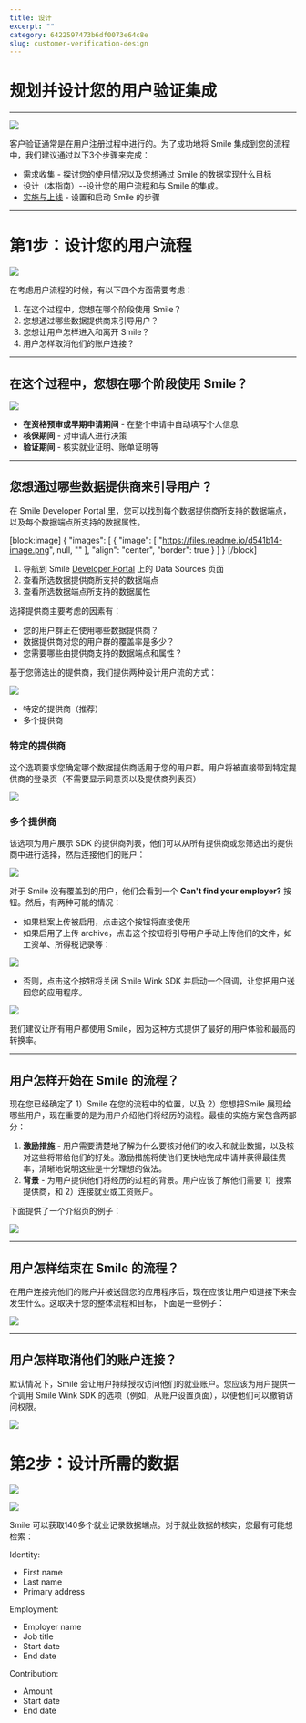 ```yaml
---
title: 设计  
excerpt: ""  
category: 6422597473b6df0073e64c8e  
slug: customer-verification-design
---
```


# 规划并设计您的用户验证集成

***



![](https://files.readme.io/04916ed-image.png)

客户验证通常是在用户注册过程中进行的。为了成功地将 Smile 集成到您的流程中，我们建议通过以下3个步骤来完成：

- 需求收集 - 探讨您的使用情况以及您想通过 Smile 的数据实现什么目标
- 设计（本指南）--设计您的用户流程和与 Smile 的集成。
- [实施与上线](/docs/customer-verification-implementation) - 设置和启动 Smile 的步骤

***



# 第1步：设计您的用户流程

![](https://files.readme.io/1ae27c5-image.png)

在考虑用户流程的时候，有以下四个方面需要考虑：

1. 在这个过程中，您想在哪个阶段使用 Smile？
2. 您想通过哪些数据提供商来引导用户？
3. 您想让用户怎样进入和离开 Smile？
4. 用户怎样取消他们的账户连接？

***



## 在这个过程中，您想在哪个阶段使用 Smile？

![](https://files.readme.io/e02a73b-image.png)

- **在资格预审或早期申请期间** - 在整个申请中自动填写个人信息
- **核保期间** - 对申请人进行决策
- **验证期间** - 核实就业证明、账单证明等

***



## 您想通过哪些数据提供商来引导用户？

在 Smile Developer Portal 里，您可以找到每个数据提供商所支持的数据端点，以及每个数据端点所支持的数据属性。

[block:image]
{
"images": [
{
"image": [
"https://files.readme.io/d541b14-image.png",
null,
""
],
"align": "center",
"border": true
}
]
}
[/block]



1. 导航到 Smile [Developer Portal](https://portal.getsmileapi.com) 上的 Data Sources 页面
2. 查看所选数据提供商所支持的数据端点
3. 查看所选数据端点所支持的数据属性

选择提供商主要考虑的因素有：

- 您的用户群正在使用哪些数据提供商？
- 数据提供商对您的用户群的覆盖率是多少？
- 您需要哪些由提供商支持的数据端点和属性？

基于您筛选出的提供商，我们提供两种设计用户流的方式：

![](https://files.readme.io/bf68868-image.png)

- 特定的提供商（推荐）
- 多个提供商

### 特定的提供商

这个选项要求您确定哪个数据提供商适用于您的用户群。用户将被直接带到特定提供商的登录页（不需要显示同意页以及提供商列表页）

![](https://files.readme.io/635420f-image.png)

### 多个提供商

该选项为用户展示 SDK 的提供商列表，他们可以从所有提供商或您筛选出的提供商中进行选择，然后连接他们的账户：

![](https://files.readme.io/918f517-image.png)

对于 Smile 没有覆盖到的用户，他们会看到一个 **Can't find your employer?** 按钮。然后，有两种可能的情况：

- 如果档案上传被启用，点击这个按钮将直接使用
- 如果启用了上传 archive，点击这个按钮将引导用户手动上传他们的文件，如工资单、所得税记录等：

![](https://files.readme.io/a568785-image.png)

- 否则，点击这个按钮将关闭 Smile Wink SDK 并启动一个回调，让您把用户送回您的应用程序。

![](https://files.readme.io/86704bc-image.png)

我们建议让所有用户都使用 Smile，因为这种方式提供了最好的用户体验和最高的转换率。

***



## 用户怎样开始在 Smile 的流程？

现在您已经确定了 1）Smile 在您的流程中的位置，以及 2）您想把Smile 展现给哪些用户，现在重要的是为用户介绍他们将经历的流程。最佳的实施方案包含两部分：

1. **激励措施** - 用户需要清楚地了解为什么要核对他们的收入和就业数据，以及核对这些将带给他们的好处。激励措施将使他们更快地完成申请并获得最佳费率，清晰地说明这些是十分理想的做法。
2. **背景** - 为用户提供他们将经历的过程的背景。用户应该了解他们需要 1）搜索提供商，和 2）连接就业或工资账户。

下面提供了一个介绍页的例子：

![](https://files.readme.io/cdb6390-image.png)

***



## 用户怎样结束在 Smile 的流程？

在用户连接完他们的账户并被送回您的应用程序后，现在应该让用户知道接下来会发生什么。这取决于您的整体流程和目标，下面是一些例子：

![](https://files.readme.io/d32ed9c-image.png)

***



## 用户怎样取消他们的账户连接？

默认情况下，Smile 会让用户持续授权访问他们的就业账户。您应该为用户提供一个调用 Smile Wink SDK 的选项（例如，从账户设置页面），以便他们可以撤销访问权限。

![](https://files.readme.io/e6ac81e-image.png)

# 第2步：设计所需的数据

![](https://files.readme.io/3cbc3a5-image.png)

![](https://files.readme.io/683da66-image.png)

Smile 可以获取140多个就业记录数据端点。对于就业数据的核实，您最有可能想检索：

Identity:

- First name
- Last name
- Primary address

Employment:

- Employer name
- Job title
- Start date
- End date

Contribution:

- Amount
- Start date
- End date
